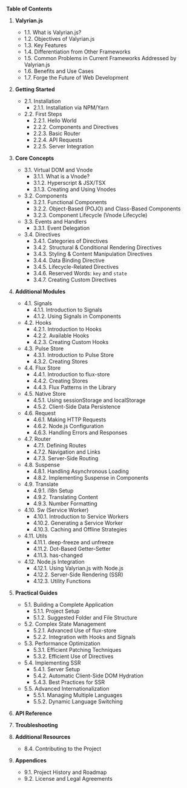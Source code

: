 **Table of Contents**

1. **Valyrian.js**

   * 1.1. What is Valyrian.js?
   * 1.2. Objectives of Valyrian.js
   * 1.3. Key Features
   * 1.4. Differentiation from Other Frameworks
   * 1.5. Common Problems in Current Frameworks Addressed by Valyrian.js
   * 1.6. Benefits and Use Cases
   * 1.7. Forge the Future of Web Development

2. **Getting Started**

   * 2.1. Installation
     * 2.1.1. Installation via NPM/Yarn
   * 2.2. First Steps
     * 2.2.1. Hello World
     * 2.2.2. Components and Directives
     * 2.2.3. Basic Router
     * 2.2.4. API Requests
     * 2.2.5. Server Integration

3. **Core Concepts**

   * 3.1. Virtual DOM and Vnode
     * 3.1.1. What is a Vnode?
     * 3.1.2. Hyperscript & JSX/TSX
     * 3.1.3. Creating and Using Vnodes
   * 3.2. Components
     * 3.2.1. Functional Components
     * 3.2.2. Object-Based (POJO) and Class-Based Components
     * 3.2.3. Component Lifecycle (Vnode Lifecycle)
   * 3.3. Events and Handlers
     * 3.3.1. Event Delegation
   * 3.4. Directives
     * 3.4.1. Categories of Directives
     * 3.4.2. Structural & Conditional Rendering Directives
     * 3.4.3. Styling & Content Manipulation Directives
     * 3.4.4. Data Binding Directive
     * 3.4.5. Lifecycle-Related Directives
     * 3.4.6. Reserved Words: `key` and `state`
     * 3.4.7. Creating Custom Directives

4. **Additional Modules**

   * 4.1. Signals
     * 4.1.1. Introduction to Signals
     * 4.1.2. Using Signals in Components
   * 4.2. Hooks
     * 4.2.1. Introduction to Hooks
     * 4.2.2. Available Hooks
     * 4.2.3. Creating Custom Hooks
   * 4.3. Pulse Store
     * 4.3.1. Introduction to Pulse Store
     * 4.3.2. Creating Stores
   * 4.4. Flux Store
     * 4.4.1. Introduction to flux-store
     * 4.4.2. Creating Stores
     * 4.4.3. Flux Patterns in the Library
   * 4.5. Native Store
     * 4.5.1. Using sessionStorage and localStorage
     * 4.5.2. Client-Side Data Persistence
   * 4.6. Request
     * 4.6.1. Making HTTP Requests
     * 4.6.2. Node.js Configuration
     * 4.6.3. Handling Errors and Responses
   * 4.7. Router
     * 4.7.1. Defining Routes
     * 4.7.2. Navigation and Links
     * 4.7.3. Server-Side Routing
   * 4.8. Suspense
     * 4.8.1. Handling Asynchronous Loading
     * 4.8.2. Implementing Suspense in Components
   * 4.9. Translate
     * 4.9.1. i18n Setup
     * 4.9.2. Translating Content
     * 4.9.3. Number Formatting
   * 4.10. Sw (Service Worker)
     * 4.10.1. Introduction to Service Workers
     * 4.10.2. Generating a Service Worker
     * 4.10.3. Caching and Offline Strategies
   * 4.11. Utils
     * 4.11.1. deep-freeze and unfreeze
     * 4.11.2. Dot-Based Getter-Setter
     * 4.11.3. has-changed
   * 4.12. Node.js Integration
     * 4.12.1. Using Valyrian.js with Node.js
     * 4.12.2. Server-Side Rendering (SSR)
     * 4.12.3. Utility Functions

5. **Practical Guides**

   * 5.1. Building a Complete Application
     * 5.1.1. Project Setup
     * 5.1.2. Suggested Folder and File Structure
   * 5.2. Complex State Management
     * 5.2.1. Advanced Use of flux-store
     * 5.2.2. Integration with Hooks and Signals
   * 5.3. Performance Optimization
     * 5.3.1. Efficient Patching Techniques
     * 5.3.2. Efficient Use of Directives
   * 5.4. Implementing SSR
     * 5.4.1. Server Setup
     * 5.4.2. Automatic Client-Side DOM Hydration
     * 5.4.3. Best Practices for SSR
   * 5.5. Advanced Internationalization
     * 5.5.1. Managing Multiple Languages
     * 5.5.2. Dynamic Language Switching

6. **API Reference**

7. **Troubleshooting**

8. **Additional Resources**

   * 8.4. Contributing to the Project

9. **Appendices**
   * 9.1. Project History and Roadmap
   * 9.2. License and Legal Agreements
